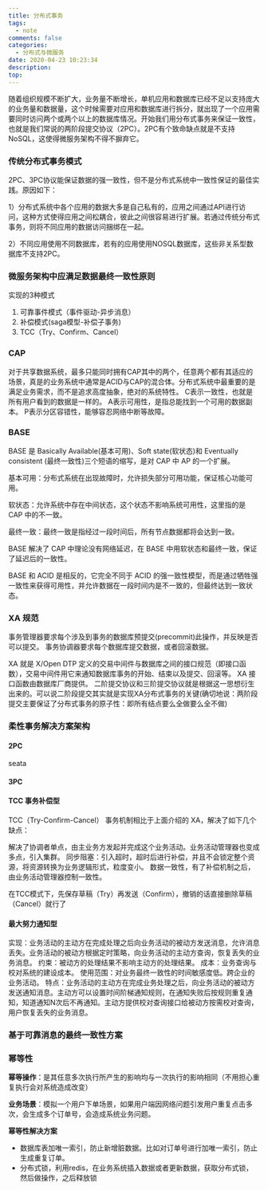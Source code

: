 ```yaml
---
title: 分布式事务
tags:
  - note
comments: false
categories:
  - 分布式与微服务
date: 2020-04-23 10:23:34
description:
top:
---
```


随着组织规模不断扩大，业务量不断增长，单机应用和数据库已经不足以支持庞大的业务量和数据量，这个时候需要对应用和数据库进行拆分，就出现了一个应用需要同时访问两个或两个以上的数据库情况。开始我们用分布式事务来保证一致性，也就是我们常说的两阶段提交协议（2PC）。2PC有个致命缺点就是不支持NoSQL，这使得微服务架构不得不摒弃它。

### 传统分布式事务模式

2PC、3PC协议能保证数据的强一致性，但不是分布式系统中一致性保证的最佳实践。原因如下：

1）分布式系统中各个应用的数据大多是自己私有的，应用之间通过API进行访问，这种方式使得应用之间松耦合，彼此之间很容易进行扩展。若通过传统分布式事务，则将不同应用的数据访问捆绑在一起。

2）不同应用使用不同数据库，若有的应用使用NOSQL数据库，这些非关系型数据库不支持2PC。

### 微服务架构中应满足数据最终一致性原则

实现的3种模式

1) 可靠事件模式（事件驱动-异步消息）
2) 补偿模式(saga模型-补偿子事务)
3) TCC（Try、Confirm、Cancel）

### CAP

对于共享数据系统，最多只能同时拥有CAP其中的两个，任意两个都有其适应的场景，真是的业务系统中通常是ACID与CAP的混合体。分布式系统中最重要的是满足业务需求，而不是追求高度抽象，绝对的系统特性。
C表示一致性，也就是所有用户看到的数据是一样的。
A表示可用性，是指总能找到一个可用的数据副本。
P表示分区容错性，能够容忍网络中断等故障。

### BASE

BASE 是 Basically Available(基本可用)、Soft state(软状态)和 Eventually consistent (最终一致性)三个短语的缩写，是对 CAP 中 AP 的一个扩展。

基本可用：分布式系统在出现故障时，允许损失部分可用功能，保证核心功能可用。

软状态：允许系统中存在中间状态，这个状态不影响系统可用性，这里指的是 CAP 中的不一致。

最终一致：最终一致是指经过一段时间后，所有节点数据都将会达到一致。

BASE 解决了 CAP 中理论没有网络延迟，在 BASE 中用软状态和最终一致，保证了延迟后的一致性。

BASE 和 ACID 是相反的，它完全不同于 ACID 的强一致性模型，而是通过牺牲强一致性来获得可用性，并允许数据在一段时间内是不一致的，但最终达到一致状态。

### XA 规范

事务管理器要求每个涉及到事务的数据库预提交(precommit)此操作，并反映是否可以提交。
事务协调器要求每个数据库提交数据，或者回滚数据。

XA 就是 X/Open DTP 定义的交易中间件与数据库之间的接口规范（即接口函数），交易中间件用它来通知数据库事务的开始、结束以及提交、回滚等。 XA 接口函数由数据库厂商提供。
二阶提交协议和三阶提交协议就是根据这一思想衍生出来的。可以说二阶段提交其实就是实现XA分布式事务的关键(确切地说：两阶段提交主要保证了分布式事务的原子性：即所有结点要么全做要么全不做)

### 柔性事务解决方案架构

#### 2PC

seata

#### 3PC

#### TCC 事务补偿型

TCC（Try-Confirm-Cancel） 事务机制相比于上面介绍的 XA，解决了如下几个缺点：

解决了协调者单点，由主业务方发起并完成这个业务活动。业务活动管理器也变成多点，引入集群。
同步阻塞：引入超时，超时后进行补偿，并且不会锁定整个资源，将资源转换为业务逻辑形式，粒度变小。
数据一致性，有了补偿机制之后，由业务活动管理器控制一致性。

在TCC模式下，先保存草稿（Try）再发送（Confirm），撤销的话直接删除草稿（Cancel）就行了

#### 最大努力通知型

实现：业务活动的主动方在完成处理之后向业务活动的被动方发送消息，允许消息丢失。业务活动的被动方根据定时策略，向业务活动的主动方查询，恢复丢失的业务消息。
约束：被动方的处理结果不影响主动方的处理结果。
成本：业务查询与校对系统的建设成本。
使用范围：对业务最终一致性的时间敏感度低。跨企业的业务活动。
特点：业务活动的主动方在完成业务处理之后，向业务活动的被动方发送通知消息。主动方可以设置时间阶梯通知规则，在通知失败后按规则重复通知，知道通知N次后不再通知。主动方提供校对查询接口给被动方按需校对查询，用户恢复丢失的业务消息。


### 基于可靠消息的最终一致性方案

### 幂等性

**幂等操作**：是其任意多次执行所产生的影响均与一次执行的影响相同（不用担心重复执行会对系统造成改变）

**业务场景**：模拟一个用户下单场景，如果用户端因网络问题引发用户重复点击多次，会生成多个订单号，会造成系统业务问题。

**幂等性解决方案**
* 数据库表加唯一索引，防止新增脏数据。比如对订单号进行加唯一索引，防止生成重复订单。
* 分布式锁，利用redis，在业务系统插入数据或者更新数据，获取分布式锁，然后做操作，之后释放锁


